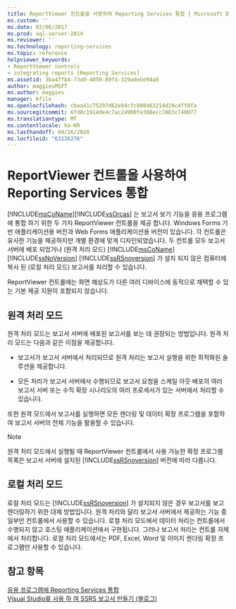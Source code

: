 ```yaml
---
title: ReportViewer 컨트롤을 사용하여 Reporting Services 통합 | Microsoft Docs
ms.custom: ''
ms.date: 03/06/2017
ms.prod: sql-server-2014
ms.reviewer: ''
ms.technology: reporting-services
ms.topic: reference
helpviewer_keywords:
- ReportViewer controls
- integrating reports [Reporting Services]
ms.assetid: 3ba47fb4-73a9-4059-89fd-329adebe94a8
author: maggiesMSFT
ms.author: maggies
manager: kfile
ms.openlocfilehash: cbaa41c75297d62e84cfc808463214d19c4ff8fa
ms.sourcegitcommit: 6fd8c1914de4c7ac24900fe388ecc7883c740077
ms.translationtype: MT
ms.contentlocale: ko-KR
ms.lasthandoff: 04/26/2020
ms.locfileid: "63126276"
---
```

# <a name="integrating-reporting-services-using-the-reportviewer-controls"></a>ReportViewer 컨트롤을 사용하여 Reporting Services 통합
  [!INCLUDE[msCoName](../../includes/msconame-md.md)][!INCLUDE[vsOrcas](../../includes/vsorcas-md.md)] 는 보고서 보기 기능을 응용 프로그램에 통합 하기 위한 두 가지 ReportViewer 컨트롤을 제공 합니다. Windows Forms 기반 애플리케이션용 버전과 Web Forms 애플리케이션용 버전이 있습니다. 각 컨트롤은 유사한 기능을 제공하지만 개별 환경에 맞게 디자인되었습니다. 두 컨트롤 모두 보고서 서버에 배포 되었거나 (원격 처리 모드) [!INCLUDE[msCoName](../../includes/msconame-md.md)] [!INCLUDE[ssNoVersion](../../includes/ssnoversion-md.md)] [!INCLUDE[ssRSnoversion](../../includes/ssrsnoversion-md.md)] 가 설치 되지 않은 컴퓨터에 복사 된 (로컬 처리 모드) 보고서를 처리할 수 있습니다.  
  
 ReportViewer 컨트롤에는 화면 해상도가 다른 여러 디바이스에 동적으로 채택할 수 있는 기본 제공 지원이 포함되지 않습니다.  
  
## <a name="remote-processing-mode"></a>원격 처리 모드  
 원격 처리 모드는 보고서 서버에 배포된 보고서를 보는 데 권장되는 방법입니다. 원격 처리 모드는 다음과 같은 이점을 제공합니다.  
  
-   보고서가 보고서 서버에서 처리되므로 원격 처리는 보고서 실행을 위한 최적화된 솔루션을 제공합니다.  
  
-   모든 처리가 보고서 서버에서 수행되므로 보고서 요청을 스케일 아웃 배포의 여러 보고서 서버 또는 수직 확장 시나리오의 여러 프로세서가 있는 서버에서 처리할 수 있습니다.  
  
 또한 원격 모드에서 보고서를 실행하면 모든 렌더링 및 데이터 확장 프로그램을 포함하여 보고서 서버의 전체 기능을 활용할 수 있습니다.  
  
> [!NOTE]  
>  원격 처리 모드에서 실행될 때 ReportViewer 컨트롤에서 사용 가능한 확장 프로그램 목록은 보고서 서버에 설치된 [!INCLUDE[ssRSnoversion](../../includes/ssrsnoversion-md.md)] 버전에 따라 다릅니다.  
  
## <a name="local-processing-mode"></a>로컬 처리 모드  
 로컬 처리 모드는 [!INCLUDE[ssRSnoversion](../../includes/ssrsnoversion-md.md)] 가 설치되지 않은 경우 보고서를 보고 렌더링하기 위한 대체 방법입니다. 원격 처리와 달리 보고서 서버에서 제공하는 기능 중 일부만 컨트롤에서 사용할 수 있습니다. 로컬 처리 모드에서 데이터 처리는 컨트롤에서 수행되지 않고 호스팅 애플리케이션에서 구현됩니다. 그러나 보고서 처리는 컨트롤 자체에서 처리합니다. 로컬 처리 모드에서는 PDF, Excel, Word 및 이미지 렌더링 확장 프로그램만 사용할 수 있습니다.  
  
## <a name="see-also"></a>참고 항목  
 [응용 프로그램에 Reporting Services 통합](../application-integration/integrating-reporting-services-into-applications.md)   
 [Visual Studio를 사용 하 여 SSRS 보고서 만들기 (블로그)](https://jwcooney.com/2015/01/07/ssrs-basics-set-up-visual-studio-to-write-a-new-ssrs-report/)  
  
  
